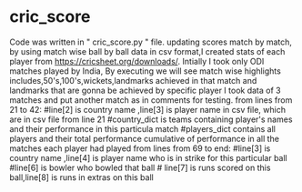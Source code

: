 # cric_score
Code was written in " cric_score.py " file.
updating scores match by match,
by using match wise ball by ball data in csv format,I created stats of each player from https://cricsheet.org/downloads/.
Intially I took only ODI matches played by India,
By executing we will see match wise highlights includes,50's,100's,wickets,landmarks achieved in that match and landmarks that are gonna be achieved by specific player
I took data of 3 matches and put another match as in comments for testing.
from lines from 21 to 42:
    #line[2] is country name ,line[3] is player name in csv file, which are in csv file from line 21
    #country_dict is teams containing player's names and their performance in this particula match
    #players_dict contains all players and their total performance cumulative of performance in all the matches each player had played
from lines from 69 to end:
    #line[3] is country name ,line[4] is player name who is in strike for this particular ball
    #line[6] is bowler who  bowled that ball
    # line[7] is runs scored on this ball,line[8] is runs in extras on this ball